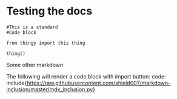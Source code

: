 Testing the docs
================


```
#This is a standard
#Code block

from thingy import this thing

thing()
```

Some other markdown

The following will render a code block with import button:
code-include{https://raw.githubusercontent.com/shield007/markdown-inclusion/master/mdx_inclusion.py}
